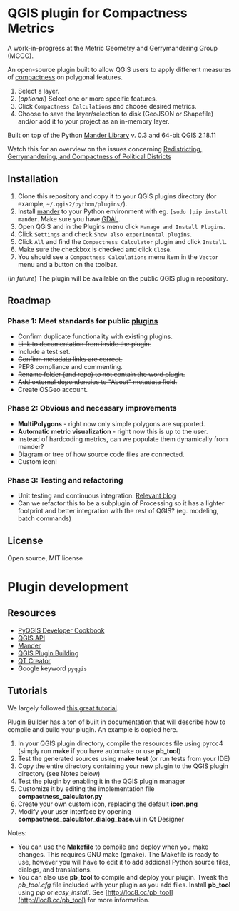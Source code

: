 # QGIS plugin for Compactness Metrics

A work-in-progress at the Metric Geometry and Gerrymandering Group (MGGG).

An open-source plugin built to allow QGIS users to apply different measures of [compactness](https://en.wikipedia.org/wiki/Compactness_measure_of_a_shape) on polygonal features.

1. Select a layer.
1. (*optional*) Select one or more specific features.
1. Click `Compactness Calculations` and choose desired metrics.
1. Choose to save the layer/selection to disk (GeoJSON or Shapefile) and/or add it to your project as an in-memory layer.

Built on top of the Python [Mander Library](https://github.com/gerrymandr/python-mander) v. 0.3 and 64-bit QGIS 2.18.11

Watch this for an overview on the issues concerning [Redistricting, Gerrymandering, and Compactness of Political Districts](https://www.youtube.com/watch?v=vdkvQ9y04K4)

## Installation

1. Clone this repository and copy it to your QGIS plugins directory (for example, `~/.qgis2/python/plugins/`).
1. Install [mander](https://pypi.python.org/pypi/mander) to your Python environment with eg. `[sudo ]pip install mander`. Make sure you have [GDAL](http://www.gdal.org/).
1. Open QGIS and in the Plugins menu click `Manage and Install Plugins`.
1. Click `Settings` and check `Show also experimental plugins`.
1. Click `All` and find the `Compactness Calculator` plugin and click `Install`.
1. Make sure the checkbox is checked and click `Close`.
1. You should see a `Compactness Calculations` menu item in the `Vector` menu and a button on the toolbar.

(*In future*) The plugin will be available on the public QGIS plugin repository.

## Roadmap

### Phase 1: Meet standards for public [plugins](https://plugins.qgis.org/)
* Confirm duplicate functionality with existing plugins.
* ~~Link to documentation from inside the plugin.~~
* Include a test set.
* ~~Confirm metadata links are correct.~~
* PEP8 compliance and commenting.
* ~~Rename folder (and repo) to not contain the word plugin.~~
* ~~Add external dependencies to "About" metadata field.~~
* Create OSGeo account.

### Phase 2: Obvious and necessary improvements
* **MultiPolygons** - right now only simple polygons are supported.
* **Automatic metric visualization** - right now this is up to the user.
* Instead of hardcoding metrics, can we populate them dynamically from mander?
* Diagram or tree of how source code files are connected.
* Custom icon!

### Phase 3: Testing and refactoring
* Unit testing and continuous integration. [Relevant blog](https://boundlessgeo.com/2016/07/qgis-continuous-integration-testing-environment-for-python-plugins/)
* Can we refactor this to be a subplugin of Processing so it has a lighter footprint and better integration with the rest of QGIS? (eg. modeling, batch commands)

## License

Open source, MIT license

# Plugin development

## Resources

* [PyQGIS Developer Cookbook](http://docs.qgis.org/testing/en/docs/pyqgis_developer_cookbook/)
* [QGIS API](http://www.qgis.org/api/)
* [Mander](https://pypi.python.org/pypi/mander)
* [QGIS Plugin Building]("https://plugins.qgis.org/plugins/pluginbuilder/")
* [QT Creator]("https://www.qt.io/download/")
* Google keyword `pyqgis`

## Tutorials

We largely followed [this great tutorial](http://www.qgistutorials.com/en/docs/building_a_python_plugin.html).

Plugin Builder has a ton of built in documentation that will describe how to compile and build your plugin. An example is copied here.

1.  In your QGIS plugin directory, compile the resources file using pyrcc4 (simply run **make** if you have automake or use **pb_tool**)
2.  Test the generated sources using **make test** (or run tests from your IDE)
3.  Copy the entire directory containing your new plugin to the QGIS plugin directory (see Notes below)
4.  Test the plugin by enabling it in the QGIS plugin manager
5.  Customize it by editing the implementation file **compactness_calculator.py**
6.  Create your own custom icon, replacing the default **icon.png**
7.  Modify your user interface by opening **compactness_calculator_dialog_base.ui** in Qt Designer

Notes:

*   You can use the **Makefile** to compile and deploy when you make changes. This requires GNU make (gmake). The Makefile is ready to use, however you will have to edit it to add addional Python source files, dialogs, and translations.
*   You can also use **pb_tool** to compile and deploy your plugin. Tweak the _pb_tool.cfg_ file included with your plugin as you add files. Install **pb_tool** using _pip_ or _easy_install_. See [http://loc8.cc/pb_tool](http://loc8.cc/pb_tool) for more information.
